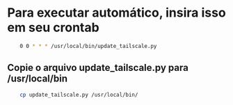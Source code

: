 # Para executar automático, insira isso em seu crontab 

```bash
	0 0 * * * /usr/local/bin/update_tailscale.py
```
## Copie o arquivo update_tailscale.py para /usr/local/bin

```bash
	cp update_tailscale.py /usr/local/bin/
```
